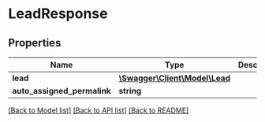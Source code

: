 # LeadResponse

## Properties
Name | Type | Description | Notes
------------ | ------------- | ------------- | -------------
**lead** | [**\Swagger\Client\Model\Lead**](Lead.md) |  | [optional] 
**auto_assigned_permalink** | **string** |  | [optional] 

[[Back to Model list]](../README.md#documentation-for-models) [[Back to API list]](../README.md#documentation-for-api-endpoints) [[Back to README]](../README.md)


